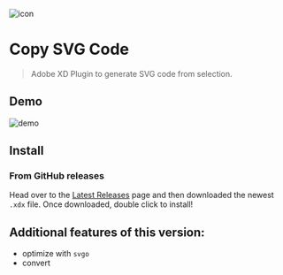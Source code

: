 ![icon](images/icon-96.png)

# Copy SVG Code

> Adobe XD Plugin to generate SVG code from selection.

## Demo

![demo](.github/demo.gif)

## Install

### From GitHub releases

Head over to the [Latest Releases](https://github.com/ichitaro/xd-copy-svg-code-plugin/releases) page and then downloaded the newest `.xdx` file. Once downloaded, double click to install!

## Additional features of this version:

- optimize with `svgo`
- convert <style> into attributes
- convert all text layers to paths
- copy svg as background-image

The plugin automates the following operations:

1. Convert all text layers to paths
2. Export SVG file
3. Optimize SVG with [svgomg](https://jakearchibald.github.io/svgomg/)
4. (Optional) Encode SVG to CSS background-image with [URL-encoder for SVG](https://yoksel.github.io/url-encoder/)
